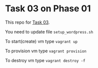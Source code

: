 # Task 03 on Phase 01

This repo for [Task 03](https://learningdevops.makvaz.com/phase1-task3-scripting).

You need to update file `setup_wordpress.sh`

To start(create) vm type `vagrant up`

To provision vm type `vagrant provision`

To destroy vm type `vagrant destroy -f`
